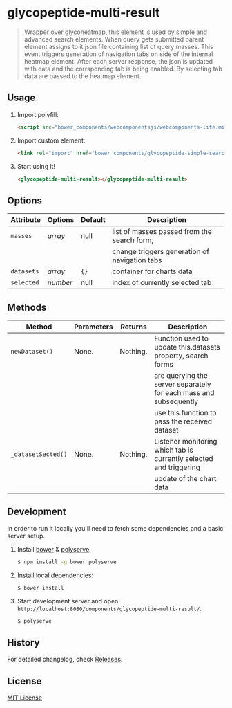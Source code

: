 # glycopeptide-multi-result

> Wrapper over glycoheatmap, this element is used by simple and advanced search elements. 
> When query gets submitted parent element assigns to it json file containing list of query masses. 
> This event triggers generation of navigation tabs on side of the internal heatmap element.
> After each server response, the json is updated with data and the corrsponding tab is being enabled.
> By selecting tab data are passed to the heatmap element. 

## Usage

1. Import polyfill:

    ```html
    <script src="bower_components/webcomponentsjs/webcomponents-lite.min.js"></script>
    ```

2. Import custom element:

    ```html
    <link rel="import" href="bower_components/glycopeptide-simple-search/glycopeptide-multi-result.html">
    ```

3. Start using it!

    ```html
    <glycopeptide-multi-result></glycopeptide-multi-result>
    ```

## Options

Attribute     | Options     | Default      | Description
---           | ---         | ---          | ---
`masses`      | *array*     |  null        | list of masses passed from the search form,
              |             |              | change triggers generation of navigation tabs
`datasets`    | *array*     | `{}`         | container for charts data
`selected`    | *number*    |  null        | index of currently selected tab 

## Methods

Method        | Parameters   | Returns     | Description
---           | ---          | ---         | ---
`newDataset()`| None.        | Nothing.    | Function used to update this.datasets property, search forms
              |              |             | are querying the server separately for each mass and subsequently
              |              |             | use this function to pass the received dataset
`_datasetSected()`| None.    | Nothing.    | Listener monitoring which tab is currently selected and triggering 
              |              |             | update of the chart data 

## Development

In order to run it locally you'll need to fetch some dependencies and a basic server setup.

1. Install [bower](http://bower.io/) & [polyserve](https://npmjs.com/polyserve):

    ```sh
    $ npm install -g bower polyserve
    ```

2. Install local dependencies:

    ```sh
    $ bower install
    ```

3. Start development server and open `http://localhost:8080/components/glycopeptide-multi-result/`.

    ```sh
    $ polyserve
    ```

## History

For detailed changelog, check [Releases](https://github.com/mdomagalski/glycopeptide-multi-result/releases).

## License

[MIT License](http://opensource.org/licenses/MIT)
